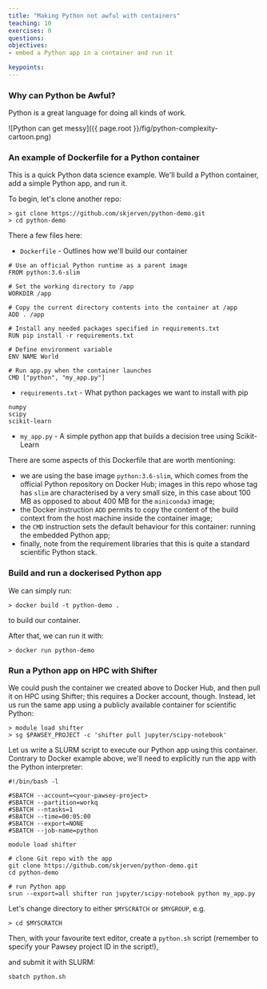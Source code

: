 ```yaml
---
title: "Making Python not awful with containers"
teaching: 10
exercises: 0
questions:
objectives:
- embed a Python app in a container and run it

keypoints:
---
```


### Why can Python be Awful? ###

Python is a great language for doing all kinds of work.

![Python can get messy]({{ page.root }}/fig/python-complexity-cartoon.png)


### An example of Dockerfile for a Python container ###

This is a quick Python data science example.  We'll build a Python container, add a simple Python app, and run it.

To begin, let's clone another repo:

```
> git clone https://github.com/skjerven/python-demo.git
> cd python-demo
```

There a few files here:

* `Dockerfile` - Outlines how we'll build our container

```
# Use an official Python runtime as a parent image
FROM python:3.6-slim

# Set the working directory to /app
WORKDIR /app

# Copy the current directory contents into the container at /app
ADD . /app

# Install any needed packages specified in requirements.txt
RUN pip install -r requirements.txt

# Define environment variable
ENV NAME World

# Run app.py when the container launches
CMD ["python", "my_app.py"]
```

* `requirements.txt` - What python packages we want to install with pip

```
numpy
scipy
scikit-learn
```

* `my_app.py` - A simple python app that builds a decision tree using Scikit-Learn

There are some aspects of this Dockerfile that are worth mentioning:

* we are using the base image `python:3.6-slim`, which comes from the official Python repository on Docker Hub; images in this repo whose tag has `slim` are characterised by a very small size, in this case about 100 MB as opposed to about 400 MB for the `miniconda3` image;
* the Docker instruction `ADD` permits to copy the content of the build context from the host machine inside the container image;
* the `CMD` instruction sets the default behaviour for this container: running the embedded Python app;
* finally, note from the requirement libraries that this is quite a standard scientific Python stack.


### Build and run a dockerised Python app ###

We can simply run:

```
> docker build -t python-demo .
```
to build our container.

After that, we can run it with:

```
> docker run python-demo
```


### Run a Python app on HPC with Shifter ###

We could push the container we created above to Docker Hub, and then pull it on HPC using Shifter; this requires a Docker account, though. Instead, let us run the same app using a publicly available container for scientific Python:

```
> module load shifter
> sg $PAWSEY_PROJECT -c 'shifter pull jupyter/scipy-notebook'
```

Let us write a SLURM script to execute our Python app using this container. Contrary to Docker example above, we'll need to explicitly run the app with the Python interpreter:

```
#!/bin/bash -l

#SBATCH --account=<your-pawsey-project>
#SBATCH --partition=workq
#SBATCH --ntasks=1
#SBATCH --time=00:05:00
#SBATCH --export=NONE
#SBATCH --job-name=python

module load shifter

# clone Git repo with the app
git clone https://github.com/skjerven/python-demo.git
cd python-demo

# run Python app
srun --export=all shifter run jupyter/scipy-notebook python my_app.py
```

Let's change directory to either `$MYSCRATCH` or `$MYGROUP`, e.g.

```
> cd $MYSCRATCH
```

Then, with your favourite text editor, create a `python.sh` script (remember to specify your Pawsey project ID in the script!),

and submit it with SLURM:

```
sbatch python.sh
```

